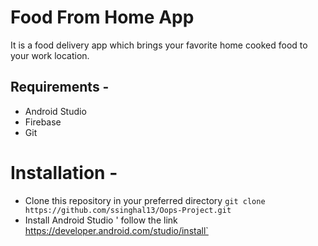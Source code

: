 # Food From Home App

It is a food delivery app which brings your favorite home cooked food to your work location.

## Requirements -
- Android Studio
- Firebase
- Git

# Installation -
- Clone this repository in your preferred directory
` git clone https://github.com/ssinghal13/Oops-Project.git `
- Install Android Studio
' follow the link https://developer.android.com/studio/install`


 
